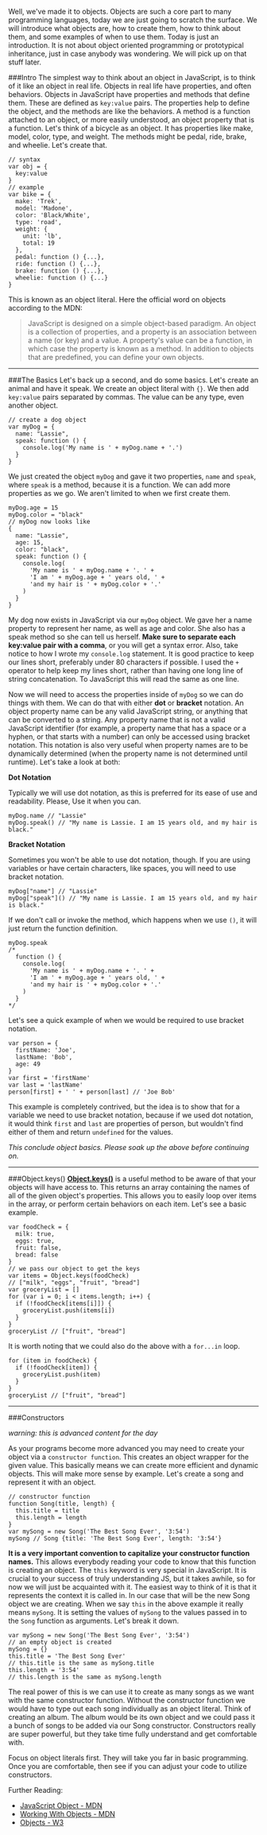 Well, we've made it to objects. Objects are such a core part to many programming languages, today we are just going to scratch the surface. We will introduce what objects are, how to create them, how to think about them, and some examples of when to use them. Today is just an introduction. It is not about object oriented programming or prototypical inheritance, just in case anybody was wondering. We will pick up on that stuff later.

###Intro
The simplest way to think about an object in JavaScript, is to think of it like an object in real life. Objects in real life have properties, and often behaviors. Objects in JavaScript have properties and methods that define them. These are defined as `key:value` pairs. The properties help to define the object, and the methods are like the behaviors. A method is a function attached to an object, or more easily understood, an object property that is a function. Let's think of a bicycle as an object. It has properties like make, model, color, type, and weight. The methods might be pedal, ride, brake, and wheelie. Let's create that.

<?prettify?>
```
// syntax
var obj = {
  key:value
}
// example
var bike = {
  make: 'Trek',
  model: 'Madone',
  color: 'Black/White',
  type: 'road',
  weight: {
    unit: 'lb',
    total: 19
  },
  pedal: function () {...},
  ride: function () {...},
  brake: function () {...},
  wheelie: function () {...}
}
```

This is known as an object literal. Here the official word on objects according to the MDN:

> JavaScript is designed on a simple object-based paradigm. An object is a collection of properties, and a property is an association between a name (or key) and a value. A property's value can be a function, in which case the property is known as a method. In addition to objects that are predefined, you can define your own objects.

---

###The Basics
Let's back up a second, and do some basics. Let's create an animal and have it speak. We create an object literal with `{}`. We then add `key:value` pairs separated by commas. The value can be any type, even another object.

<?prettify?>
```
// create a dog object
var myDog = {
  name: "Lassie",
  speak: function () {
    console.log('My name is ' + myDog.name + '.')
  }
}
```

We just created the object `myDog` and gave it two properties, `name` and `speak`, where `speak` is a method, because it is a function. We can add more properties as we go. We aren't limited to when we first create them.

<?prettify?>
```
myDog.age = 15
myDog.color = "black"
// myDog now looks like
{
  name: "Lassie",
  age: 15,
  color: "black",
  speak: function () {
    console.log(
      'My name is ' + myDog.name + '. ' +
      'I am ' + myDog.age + ' years old, ' +
      'and my hair is ' + myDog.color + '.'
    )
  }
}
```

My dog now exists in JavaScript via our `myDog` object. We gave her a name property to represent her name, as well as age and color. She also has a speak method so she can tell us herself. **Make sure to separate each key:value pair with a comma**, or you will get a syntax error. Also, take notice to how I wrote my `console.log` statement. It is good practice to keep our lines short, preferably under 80 characters if possible. I used the `+` operator to help keep my lines short, rather than having one long line of string concatenation. To JavaScript this will read the same as one line.

Now we will need to access the properties inside of `myDog` so we can do things with them. We can do that with either **dot** or **bracket** notation. An object property name can be any valid JavaScript string, or anything that can be converted to a string. Any property name that is not a valid JavaScript identifier (for example, a property name that has a space or a hyphen, or that starts with a number) can only be accessed using bracket notation. This notation is also very useful when property names are to be dynamically determined (when the property name is not determined until runtime). Let's take a look at both:

**Dot Notation**

Typically we will use dot notation, as this is preferred for its ease of use and readability. Please, Use it when you can.

<?prettify?>
```
myDog.name // "Lassie"
myDog.speak() // "My name is Lassie. I am 15 years old, and my hair is black."
```

**Bracket Notation**

Sometimes you won't be able to use dot notation, though. If you are using variables or have certain characters, like spaces, you will need to use bracket notation.

<?prettify?>
```
myDog["name"] // "Lassie"
myDog["speak"]() // "My name is Lassie. I am 15 years old, and my hair is black."
```

If we don't call or invoke the method, which happens when we use `()`, it will just return the function definition. 

<?prettify?>
```
myDog.speak
/*
  function () {
    console.log(
      'My name is ' + myDog.name + '. ' +
      'I am ' + myDog.age + ' years old, ' +
      'and my hair is ' + myDog.color + '.'
    )
  }
*/
```

Let's see a quick example of when we would be required to use bracket notation.

<?prettify?>
```
var person = {
  firstName: 'Joe',
  lastName: 'Bob',
  age: 49
}
var first = 'firstName'
var last = 'lastName'
person[first] + ' ' + person[last] // 'Joe Bob'
```

This example is completely contrived, but the idea is to show that for a variable we need to use bracket notation, because if we used dot notation, it would think `first` and `last` are properties of person, but wouldn't find either of them and return `undefined` for the values.

*This conclude object basics. Please soak up the above before continuing on.*

---

###Object.keys()
**[Object.keys()](https://developer.mozilla.org/en-US/docs/Web/JavaScript/Reference/Global_Objects/Object/keys)** is a useful method to be aware of that your objects will have access to. This returns an array containing the names of all of the given object's properties. This allows you to easily loop over items in the array, or perform certain behaviors on each item. Let's see a basic example.

<?prettify?>
```
var foodCheck = {
  milk: true,
  eggs: true,
  fruit: false,
  bread: false
}
// we pass our object to get the keys
var items = Object.keys(foodCheck)
// ["milk", "eggs", "fruit", "bread"]
var groceryList = []
for (var i = 0; i < items.length; i++) {
  if (!foodCheck[items[i]]) { 
    groceryList.push(items[i])
  }
}
groceryList // ["fruit", "bread"]
```

It is worth noting that we could also do the above with a `for...in` loop.

<?prettify?>
```
for (item in foodCheck) {
  if (!foodCheck[item]) {
    groceryList.push(item)
  }
}
groceryList // ["fruit", "bread"]
```

---

###Constructors

*warning: this is advanced content for the day*

As your programs become more advanced you may need to create your object via a `constructor function`. This creates an object wrapper for the given value. This basically means we can create more efficient and dynamic objects. This will make more sense by example. Let's create a song and represent it with an object. 

<?prettify?>
```
// constructor function
function Song(title, length) {
  this.title = title
  this.length = length
}
var mySong = new Song('The Best Song Ever', '3:54')
mySong // Song {title: 'The Best Song Ever', length: '3:54'}
```

**It is a very important convention to capitalize your constructor function names.** This allows everybody reading your code to know that this function is creating an object. The `this` keyword is very special in JavaScript. It is crucial to your success of truly understanding JS, but it takes awhile, so for now we will just be acquainted with it. The easiest way to think of it is that it represents the context it is called in. In our case that will be the new Song object we are creating. When we say `this` in the above example it really means `mySong`. It is setting the values of `mySong` to the values passed in to the `Song` function as arguments. Let's break it down.

<?prettify?>
```
var mySong = new Song('The Best Song Ever', '3:54')
// an empty object is created
mySong = {}
this.title = 'The Best Song Ever' 
// this.title is the same as mySong.title
this.length = '3:54'
// this.length is the same as mySong.length
```

The real power of this is we can use it to create as many songs as we want with the same constructor function. Without the constructor function we would have to type out each song individually as an object literal. Think of creating an album. The album would be its own object and we could pass it a bunch of songs to be added via our Song constructor. Constructors really are super powerful, but they take time fully understand and get comfortable with.

Focus on object literals first. They will take you far in basic programming. Once you are comfortable, then see if you can adjust your code to utilize constructors.


Further Reading:

- [JavaScript Object - MDN](https://developer.mozilla.org/en-US/docs/Web/JavaScript/Reference/Global_Objects/Object#Methods)
- [Working With Objects - MDN](https://developer.mozilla.org/en-US/docs/Web/JavaScript/Guide/Working_with_Objects)
- [Objects - W3](http://www.w3schools.com/js/js_objects.asp)








